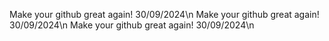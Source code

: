 Make your github great again! 30/09/2024\n 
Make your github great again! 30/09/2024\n 
Make your github great again! 30/09/2024\n 
